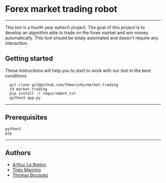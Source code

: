 # Forex market trading robot

---
This bot is a fourth year eptiech project.
The goal of this project is to develop an algorithm able to trade on the forex market and win money automatically.
This tool should be totaly automated and doesn't require any interaction.

## Getting started
These instructions will help you to start to work with our tool in the best conditions
```
  git clone git@github.com/thmarinho/market-trading
  cd market-trading
  pip install -r requirement.txt
  python3 app.py
```
---
## Prerequisites
```
python3
pip
```
---
## Authors
* [Arthur Le Breton](arthut.le-breton@epitech.eu)
* [Théo Marinho](theo.marinho@epitech.eu)
* [Thomas Bocquez](thomas.bocquez@eptiech.eu)

